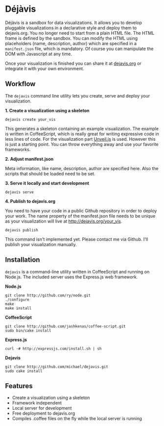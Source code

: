 Déjàvis
================================================================================

Déjàvis is a sandbox for data visualizations. It allows you to develop pluggable
visualizations in a declarative style and deploy them to dejavis.org. You no
longer need to start from a plain HTML file. The HTML frame is defined by the
sandbox. You can modify the HTML using placeholders (name, description, author)
which are specified in a `manifest.json` file, which is mandatory. Of course
you can manipulate the DOM with Javascript at any time.

Once your visualization is finished you can share it at [dejavis.org](dejavis.org) or
integrate it with your own environment.


Workflow
--------------------------------------------------------------------------------

The `dejavis` command line utility lets you create, serve and deploy your
visualization.

**1. Create a visualization using a skeleton**

    dejavis create your_vis

This generates a skeleton containing an example visualization. The example is 
written in CoffeeScript, which is really great for writing expressive code in
less lines of code. For the visualization part [Unveil.js](http://github.com/michael/unveil)
is used. However this is just a starting point. You can throw everything away and
use your favorite frameworks.


**2. Adjust manifest.json**

Meta information, like name, description, author are specified here. Also the scripts
that should be loaded need to be set.


**3. Serve it locally and start development**

    dejavis serve
    
    
**4. Publish to dejavis.org**

You need to have your code in a public Github repository in order to deploy your work.
The name property of the manifest.json file needs to be unique as your visualization
will live at http://dejavis.org/your_vis.

    dejavis publish
    
This command isn't implemented yet. Please contact me via Github. I'll publish your visualization manually.

   
Installation
--------------------------------------------------------------------------------

`dejavis` is a command-line utility written in CoffeeScript and running on Node.js.
The included server uses the Express.js web framework.

**Node.js**

    git clone http://github.com/ry/node.git
    ./configure
    make
    make install
    
**CoffeeScript**

    git clone http://github.com/jashkenas/coffee-script.git
    sudo bin/cake install
    
**Express.js**
    
    curl -# http://expressjs.com/install.sh | sh

**Dejavis**

    git clone http://github.com/michael/dejavis.git
    sudo cake install
    

Features
--------------------------------------------------------------------------------

* Create a visualization using a skeleton
* Framework independent
* Local server for development
* Free deployment to dejavis.org
* Compiles .coffee files on the fly while the local server is running
